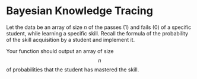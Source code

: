 # Bayesian Knowledge Tracing

Let the data be an array of size $n$ of the passes (1) and fails (0) of a specific student, while learning a specific skill. 
Recall the formula of the probability of the skill acquisition by a student and implement it.

Your function should output an array of size $$n$$ of probabilities that the student has mastered the skill.
